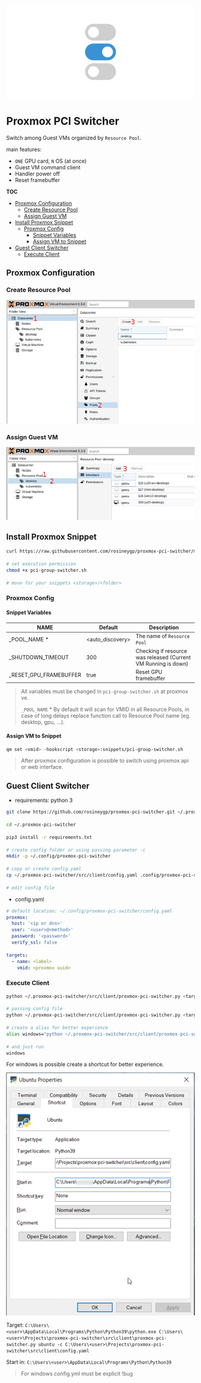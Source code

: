 ![logo](assets/logo.png)

# Proxmox PCI Switcher <!-- omit in toc -->

Switch among Guest VMs organized by `Resource Pool`.

main features:

- `ONE` GPU card, `N` OS (at once)
- Guest VM command client
- Handler power off
- Reset framebuffer

**TOC**

- [Proxmox Configuration](#proxmox-configuration)
  - [Create Resource Pool](#create-resource-pool)
  - [Assign Guest VM](#assign-guest-vm)
- [Install Proxmox Snippet](#install-proxmox-snippet)
  - [Proxmox Config](#proxmox-config)
    - [Snippet Variables](#snippet-variables)
    - [Assign VM to Snippet](#assign-vm-to-snippet)
- [Guest Client Switcher](#guest-client-switcher)
  - [Execute Client](#execute-client)

## Proxmox Configuration

### Create Resource Pool

![Resource Pool](assets/create_resource_pool.png)

### Assign Guest VM

![Assign Guest VM](assets/assign_guest_vm.png)

## Install Proxmox Snippet

```bash
curl https://raw.githubusercontent.com/rosineygp/proxmox-pci-switcher/master/src/snippets/pci-group-switcher.sh > pci-group-switcher.sh

# set execution permission
chmod +x pci-group-switcher.sh

# move for your snippets <storage>/<folder>
```

### Proxmox Config

#### Snippet Variables

| NAME                   | Default           | Description                                                    |
| ---------------------- | ----------------- | -------------------------------------------------------------- |
| _POOL_NAME *           | \<auto_discovery> | The name of `Resource Pool`                                    |
| _SHUTDOWN_TIMEOUT      | 300               | Checking if resource was released (Current VM Running is down) |
| _RESET_GPU_FRAMEBUFFER | true              | Reset GPU framebuffer                                          |

> All variables must be changed in `pci-group-switcher.sh` at proxmox ve.
> 
> `_POOL_NAME` * By default it will scan for VMID in all Resource Pools, in case of long delays replace function call to Resource Pool name (eg. desktop, gpu, ...).

#### Assign VM to Snippet

```bash
qm set <vmid> -hookscript <storage>:snippets/pci-group-switcher.sh
```

> After proxmox configuration is possible to switch using proxmox api or web interface.

## Guest Client Switcher

- requirements: python 3

```bash
git clone https://github.com/rosineygp/proxmox-pci-switcher.git ~/.proxmox-pci-switcher

cd ~/.proxmox-pci-switcher

pip3 install -r requirements.txt

# create config folder or using passing parameter -c
mkdir -p ~/.config/proxmox-pci-switcher

# copy or create config.yaml
cp ~/.proxmox-pci-switcher/src/client/config.yaml .config/proxmox-pci-switcher/config.yaml

# edit config file
```

- config.yaml

```yaml
# default location: ~/.config/proxmox-pci-switcher/config.yaml
proxmox:
  host: '<ip or dns>'
  user: '<user>@<method>'
  password: '<password>'
  verify_ssl: false

targets:
  - name: <label>
    vmid: <proxmox uuid>
```

### Execute Client

```bash
python ~/.proxmox-pci-switcher/src/client/proxmox-pci-switcher.py <target>

# passing config file
python ~/.proxmox-pci-switcher/src/client/proxmox-pci-switcher.py <target> -c <config_path>

# create a alias for better experience
alias windows="python ~/.proxmox-pci-switcher/src/client/proxmox-pci-switcher.py windows"

# and just run
windows
```

For windows is possible create a shortcut for better experience.

![Windows Shortcut](assets/windows_shortcut.png)


Target: `C:\Users\<user>\AppData\Local\Programs\Python\Python39\python.exe C:\Users\<user>\Projects\proxmox-pci-switcher\src\client\proxmox-pci-switcher.py ubuntu -c C:\Users\<user>\Projects\proxmox-pci-switcher\src\client\config.yaml`

Start in: `C:\Users\<user>\AppData\Local\Programs\Python\Python39`

> For windows config.yml must be explicit !bug